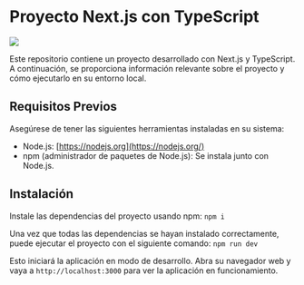 # Proyecto Next.js con TypeScript
![](https://i.imgur.com/D4M03wX.png)

Este repositorio contiene un proyecto desarrollado con Next.js y TypeScript. A continuación, se proporciona información relevante sobre el proyecto y cómo ejecutarlo en su entorno local.

## Requisitos Previos

Asegúrese de tener las siguientes herramientas instaladas en su sistema:

-   Node.js: [https://nodejs.org](https://nodejs.org/)
-   npm (administrador de paquetes de Node.js): Se instala junto con Node.js.

## Instalación

Instale las dependencias del proyecto usando npm:
 `npm i`
 
 Una vez que todas las dependencias se hayan instalado correctamente, puede ejecutar el proyecto con el siguiente comando: `npm run dev`
 
Esto iniciará la aplicación en modo de desarrollo. Abra su navegador web y vaya a `http://localhost:3000` para ver la aplicación en funcionamiento.
 
